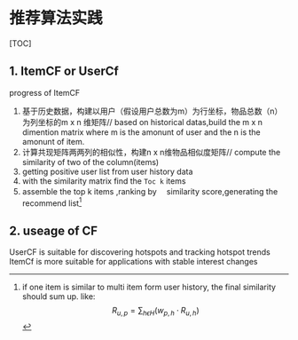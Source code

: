 # 推荐算法实践

[TOC]

## 1. ItemCF or UserCf

progress of ItemCF

1. 基于历史数据，构建以用户（假设用户总数为m）为行坐标，物品总数（n）为列坐标的m x n 维矩阵// based on historical datas,build the m x n dimention matrix where m is the amonunt of user and the n is the amonunt of item.
2. 计算共现矩阵两两列的相似性，构建n x n维物品相似度矩阵// compute the similarity of two of the column(items)
3. getting positive user list from user history data
4. with the similarity matrix find the `Toc k` items
5. assemble the top k items ,ranking by　 similarity score,generating the recommend list[^1]

## 2. useage of CF

UserCF is suitable for discovering hotspots and tracking hotspot trends
ItemCf is more suitable for applications with stable interest changes

[^1]: if one item is similar to multi item form user history, the final similarity should sum up. like: $$R_{u,p}=\sum_{h\epsilon H}(w_{p,h}\cdot R_{u,h} )$$
